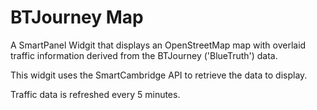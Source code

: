 BTJourney Map
=============

A SmartPanel Widgit that displays an OpenStreetMap map with overlaid traffic
information derived from the BTJourney ('BlueTruth') data.

This widgit uses the SmartCambridge API to retrieve the data to display.

Traffic data is refreshed every 5 minutes.
